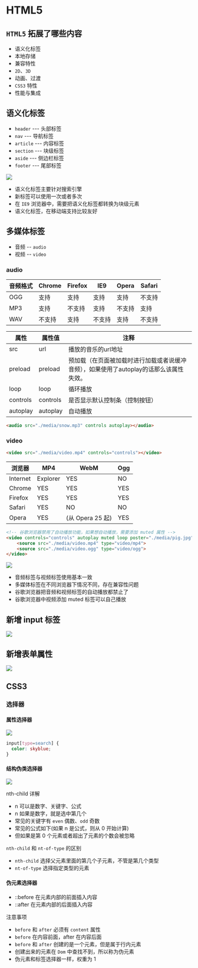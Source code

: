 # HTML5

## `HTML5` 拓展了哪些内容

- 语义化标签
- 本地存储
- 兼容特性
- `2D`、`3D`
- 动画、过渡
- `CSS3` 特性
- 性能与集成

## 语义化标签

- `header` --- 头部标签
- `nav` --- 导航标签
- `article` --- 内容标签
- `section` --- 块级标签
- `aside` --- 侧边栏标签
- `footer` --- 尾部标签

![](https://www.runoob.com/wp-content/uploads/2013/07/html5-layout.jpg)

- 语义化标签主要针对搜索引擎
- 新标签可以使用一次或者多次
- 在 `IE9` 浏览器中，需要把语义化标签都转换为块级元素
- 语义化标签，在移动端支持比较友好

## 多媒体标签

- 音频 -- `audio`
- 视频 -- `video`

### audio

音频格式 | Chrome | Firefox | IE9 | Opera | Safari
---- | ------ | ------- | --- | ----- | ------
OGG  | 支持     | 支持      | 支持  | 支持    | 不支持
MP3  | 支持     | 不支持     | 支持  | 不支持   | 支持
WAV  | 不支持    | 支持      | 不支持 | 支持    | 不支持

属性       | 属性值      | 注释
-------- | -------- | -----------------------------------------------
src      | url      | 播放的音乐的url地址
preload  | preload  | 预加载（在页面被加载时进行加载或者说缓冲音频），如果使用了autoplay的话那么该属性失效。
loop     | loop     | 循环播放
controls | controls | 是否显示默认控制条（控制按钮）
autoplay | autoplay | 自动播放

```html
<audio src="./media/snow.mp3" controls autoplay></audio>
```

### video

```html
<video src="./media/video.mp4" controls="controls"></video>
```

浏览器      | MP4      | WebM           | Ogg
-------- | -------- | -------------- | ---
Internet | Explorer | YES            | NO  | NO
Chrome   | YES      | YES            | YES |
Firefox  | YES      | YES            | YES |
Safari   | YES      | NO             | NO  |
Opera    | YES      | (从 Opera 25 起) | YES | YES

```html
<!-- 谷歌浏览器禁用了自动播放功能，如果想自动播放，需要添加 muted 属性 -->
<video controls="controls" autoplay muted loop poster="./media/pig.jpg">
    <source src="./media/video.mp4" type="video/mp4">
    <source src="./media/video.ogg" type="video/ogg">
</video>
```

![](https://images2015.cnblogs.com/blog/275644/201707/275644-20170724094159180-147147374.png)

- 音频标签与视频标签使用基本一致
- 多媒体标签在不同浏览器下情况不同，存在兼容性问题
- 谷歌浏览器把音频和视频标签的自动播放都禁止了
- 谷歌浏览器中视频添加 muted 标签可以自己播放

## 新增 input 标签

![](https://codebridgeplus.com/public/wp-content/uploads/html_input.jpg)

## 新增表单属性

![](http://image.mamicode.com/info/201901/20190106005941629009.png)

## CSS3

### 选择器

#### 属性选择器

![](https://images2017.cnblogs.com/blog/1199008/201711/1199008-20171108095116481-170436080.png)

```css
input[type=search] {
  color: skyblue;
}
``` 

#### 结构伪类选择器

![](http://www.sunpcn.cn/wp-content/uploads/2015/08/wysxzq.jpg)

nth-child 详解

- n 可以是数字、关键字、公式
- n 如果是数字，就是选中第几个
- 常见的关键字有 `even` 偶数、`odd` 奇数
- 常见的公式如下(如果 n 是公式，则从 0 开始计算)
- 但如果是第 0 个元素或者超出了元素的个数会被忽略

`nth-child` 和  `nt-of-type` 的区别

- `nth-child`  选择父元素里面的第几个子元素，不管是第几个类型
- `nt-of-type`  选择指定类型的元素

#### 伪元素选择器

- ::before 在元素内部的前面插入内容
- ::after 在元素内部的后面插入内容

注意事项

- `before` 和 `after` 必须有 `content` 属性
- `before` 在内容前面，after 在内容后面
- `before` 和 `after` 创建的是一个元素，但是属于行内元素
- 创建出来的元素在 `Dom` 中查找不到，所以称为伪元素
- 伪元素和标签选择器一样，权重为 1